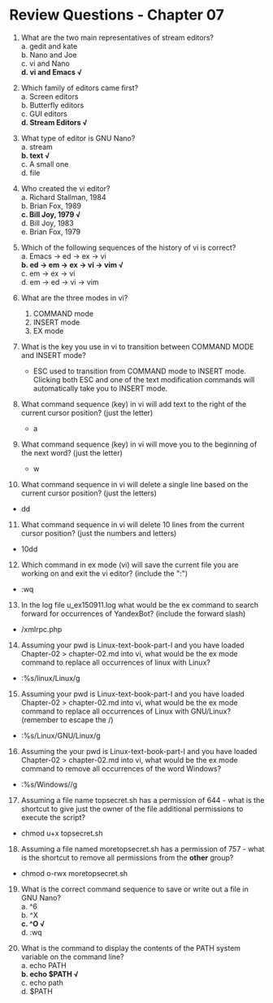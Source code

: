 # Review Questions - Chapter 07

1. What are the two main representatives of stream editors?  
   a. gedit and kate  
   b. Nano and Joe   
   c. vi and Nano  
   **d. vi and Emacs √**  

2. Which family of editors came first?  
   a. Screen editors  
   b. Butterfly editors  
   c. GUI editors  
   **d. Stream Editors √**  
3. What type of editor is GNU Nano?  
   a. stream  
   **b. text √**  
   c. A small one  
   d. file  

4. Who created the vi editor?  
   a. Richard Stallman, 1984  
   b. Brian Fox, 1989  
   **c. Bill Joy, 1979 √**  
   d. Bill Joy, 1983  
   e. Brian Fox, 1979  

5. Which of the following sequences of the history of vi is correct?  
   a. Emacs -> ed -> ex -> vi  
   **b. ed -> em -> ex -> vi -> vim √**  
   c. em -> ex -> vi  
   d. em -> ed -> vi -> vim  

6. What are the three modes in vi?  
   1. COMMAND mode
   2. INSERT mode
   3. EX mode

7. What is the key you use in vi to transition between COMMAND MODE and INSERT mode?  
   * ESC used to transition from COMMAND mode to INSERT mode. Clicking both ESC and one of the text modification commands will automatically take you to INSERT mode.

8. What command sequence (key) in vi will add text to the right of the current cursor position?  (just the letter)
   * a 

9. What command sequence (key) in vi will move you to the beginning of the next word? (just the letter)
   * w

10. What command sequence in vi will delete a single line based on the current cursor position? (just the letters)
   * dd

11. What command sequence in vi will delete 10 lines from the current cursor position? (just the numbers and letters)
   * 10dd

12. Which command in ex mode (vi) will save the current file you are working on and exit the vi editor? (include the ":")
   * :wq

13. In the log file u_ex150911.log what would be the ex command to search forward for occurrences of YandexBot? (include the forward slash)
   * /xmlrpc\.php

14. Assuming your pwd is Linux-text-book-part-I and you have loaded Chapter-02 > chapter-02.md into vi, what would be the ex mode command to replace all occurrences of linux with Linux?
   * :%s/linux/Linux/g

15. Assuming your pwd is Linux-text-book-part-I and you have loaded Chapter-02 > chapter-02.md into vi, what would be the ex mode command to replace all occurrences of Linux with GNU/Linux? (remember to escape the /)
   * :%s/Linux/GNU\/Linux/g

16. Assuming the your pwd is Linux-text-book-part-I and you have loaded Chapter-02 > chapter-02.md into vi, what would be the ex mode command to remove all occurrences of the word Windows?
   * :%s/Windows//g

17. Assuming a file name topsecret.sh has a permission of 644 - what is the shortcut to give just the owner of the file additional permissions to execute the script?
   * chmod u+x topsecret.sh

18. Assuming a file named moretopsecret.sh has a permission of 757 - what is the shortcut to remove all permissions from the **other** group?
   * chmod o-rwx moretopsecret.sh

19. What is the correct command sequence to save or write out a file in GNU Nano?  
    a. ^6  
    b. ^X  
    **c. ^O √**  
    d. :wq 

20. What is the command to display the contents of the PATH system variable on the command line?  
    a. echo PATH  
    **b. echo $PATH √**  
    c. echo path   
    d. $PATH  
